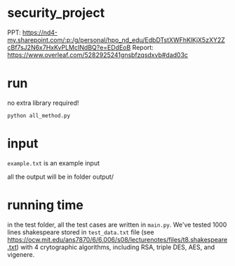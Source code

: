 # security_project

PPT: https://nd4-my.sharepoint.com/:p:/g/personal/hpo_nd_edu/EdbDTstXWFhKlKjX5zXY2ZcBf7sJ2N6x7HxKvPLMcINdBQ?e=EDdEoB
Report: https://www.overleaf.com/5282925241gnsbfzqsdxvb#dad03c

# run
no extra library required!

```shell
python all_method.py
```

# input
`example.txt` is an example input

all the output will be in folder output/

# running time 
in the test folder, all the test cases are written in `main.py`. We've tested 1000 lines shakespeare stored in `test_data.txt` file (see https://ocw.mit.edu/ans7870/6/6.006/s08/lecturenotes/files/t8.shakespeare.txt) with 4 crytographic algorithms, including RSA, triple DES, AES, and vigenere.
